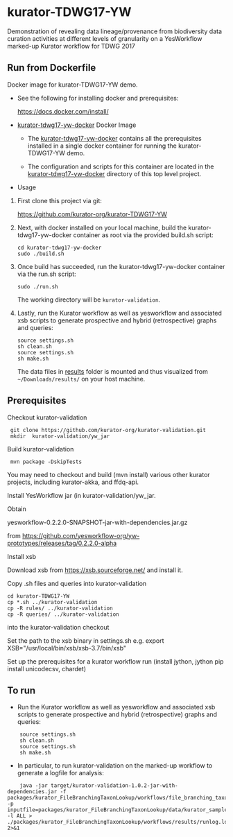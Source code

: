 # kurator-TDWG17-YW

Demonstration of revealing data lineage/provenance from biodiversity data curation activities at different levels of granularity on a YesWorkflow marked-up Kurator workflow for TDWG 2017

## Run from Dockerfile

Docker image for kurator-TDWG17-YW demo.

* See the following for installing docker and prerequisites:

    https://docs.docker.com/install/

* [kurator-tdwg17-yw-docker](https://github.com/kurator-org/kurator-TDWG17-YW/tree/master/kurator-tdwg17-yw-docker) Docker Image

    * The [kurator-tdwg17-yw-docker](https://github.com/kurator-org/kurator-TDWG17-YW/tree/master/kurator-tdwg17-yw-docker) contains all the prerequisites installed in a single docker container for running the kurator-TDWG17-YW demo.

    * The configuration and scripts for this container are located in the [kurator-tdwg17-yw-docker](https://github.com/kurator-org/kurator-TDWG17-YW/tree/master/kurator-tdwg17-yw-docker) directory of this top level project.

* Usage

1. First clone this project via git:

    https://github.com/kurator-org/kurator-TDWG17-YW

2. Next, with docker installed on your local machine, build the kurator-tdwg17-yw-docker container as root via the provided build.sh script:

    ```
    cd kurator-tdwg17-yw-docker 
    sudo ./build.sh
    ```
   
3. Once build has succeeded, run the kurator-tdwg17-yw-docker container via the run.sh script:

    `sudo ./run.sh`

    The working directory will be `kurator-validation`. 

4. Lastly, run the Kurator workflow as well as yesworkflow and associated xsb scripts to generate prospective and hybrid (retrospective) graphs and queries:

     ```
     source settings.sh
     sh clean.sh
     source settings.sh
     sh make.sh
     ```

     The data files in [results](https://github.com/kurator-org/kurator-TDWG17-YW/tree/master/kurator_FileBranchingTaxonLookup/workflows/results) folder is mounted and thus visualized from `~/Downloads/results/` on your host machine.

## Prerequisites

Checkout kurator-validation

     git clone https://github.com/kurator-org/kurator-validation.git
     mkdir  kurator-validation/yw_jar

Build kurator-validation 

     mvn package -DskipTests

You may need to checkout and build (mvn install) various other kurator projects, including kurator-akka, and ffdq-api.

Install YesWorkflow jar (in kurator-validation/yw_jar.

Obtain 

yesworkflow-0.2.2.0-SNAPSHOT-jar-with-dependencies.jar.gz

from https://github.com/yesworkflow-org/yw-prototypes/releases/tag/0.2.2.0-alpha

Install xsb

Download xsb from https://xsb.sourceforge.net/ and install it.

Copy .sh files and queries into kurator-validation 

    cd kurator-TDWG17-YW
    cp *.sh ../kurator-validation
    cp -R rules/ ../kurator-validation
    cp -R queries/ ../kurator-validation

into the kurator-validation checkout

Set the path to the xsb binary in settings.sh
e.g.  export XSB="/usr/local/bin/xsb/xsb-3.7/bin/xsb"
 
Set up the prerequisites for a kurator workflow run (install jython, jython pip install unicodecsv, chardet)

## To run

* Run the Kurator workflow as well as yesworkflow and associated xsb scripts to generate prospective and hybrid (retrospective) graphs and queries: 

```
    source settings.sh
    sh clean.sh
    source settings.sh
    sh make.sh
```

* In particular, to run kurator-validation on the marked-up workflow to generate a logfile for analysis: 

```
    java -jar target/kurator-validation-1.0.2-jar-with-dependencies.jar -f packages/kurator_FileBranchingTaxonLookup/workflows/file_branching_taxon_lookup.yaml -p inputfile=packages/kurator_FileBranchingTaxonLookup/data/kurator_sample_data_v2.txt -l ALL > ./packages/kurator_FileBranchingTaxonLookup/workflows/results/runlog.log 2>&1
```


